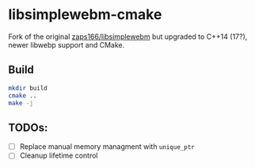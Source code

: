 # libsimplewebm-cmake

Fork of the original [zaps166/libsimplewebm](https://github.com/zaps166/libsimplewebm) but upgraded to C++14 (17?), newer libwebp support and CMake.

## Build

```bash
mkdir build
cmake ..
make -j
```

## TODOs:

- [ ] Replace manual memory managment with `unique_ptr`
- [ ] Cleanup lifetime control
